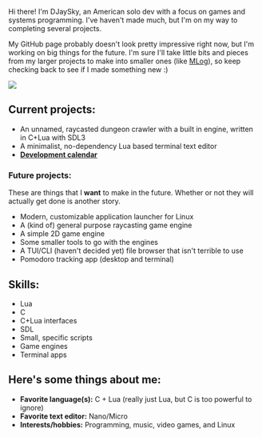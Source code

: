 Hi there! I'm DJaySky, an American solo dev with a focus on games and systems programming. I've haven't made much, but I'm on my way to completing
several projects.

My GitHub page probably doesn't look pretty impressive right now, but I'm working on big things for the future. I'm sure I'll take little bits and
pieces from my larger projects to make into smaller ones (like [MLog](https://github.com/DJaySky/MLog)), so keep checking back to see if I made 
something new :)

<img src="https://github-readme-stats.vercel.app/api/top-langs/?username=djaysky"/>

## Current projects:
- An unnamed, raycasted dungeon crawler with a built in engine, written in C+Lua with SDL3
- A minimalist, no-dependency Lua based terminal text editor
- **[Development calendar](Calendar.md)**

### Future projects:
These are things that I **want** to make in the future. Whether or not they will actually get done is another story.
- Modern, customizable application launcher for Linux
- A (kind of) general purpose raycasting game engine
- A simple 2D game engine
- Some smaller tools to go with the engines
- A TUI/CLI (haven't decided yet) file browser that isn't terrible to use
- Pomodoro tracking app (desktop and terminal)

## Skills:
- Lua
- C
- C+Lua interfaces
- SDL
- Small, specific scripts
- Game engines
- Terminal apps

## Here's some things about me:
- **Favorite language(s):** C + Lua (really just Lua, but C is too powerful to ignore)
- **Favorite text editor:** Nano/Micro
- **Interests/hobbies:** Programming, music, video games, and Linux
